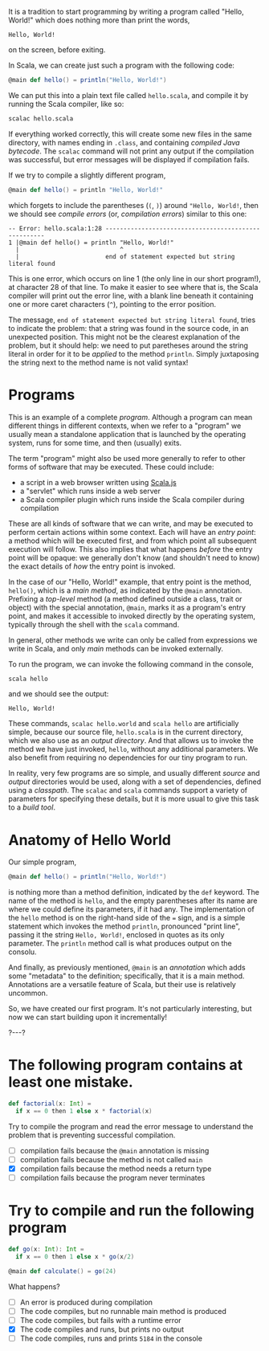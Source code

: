 It is a tradition to start programming by writing a program called "Hello, World!" which does nothing more than
print the words,
```
Hello, World!
```
on the screen, before exiting.

In Scala, we can create just such a program with the following code:
```scala
@main def hello() = println("Hello, World!")
```

We can put this into a plain text file called `hello.scala`, and compile it by running the Scala compiler, like
so:
```sh
scalac hello.scala
```

If everything worked correctly, this will create some new files in the same directory, with names ending in
`.class`, and containing _compiled Java bytecode_. The `scalac` command will not print any output if the
compilation was successful, but error messages will be displayed if compilation fails.

If we try to compile a slightly different program,
```scala
@main def hello() = println "Hello, World!"
```
which forgets to include the parentheses (`(`, `)`) around `"Hello, World!`, then we should see 
_compile errors_ (or, _compilation errors_) similar to this one:
```
-- Error: hello.scala:1:28 -----------------------------------------------------
1 |@main def hello() = println "Hello, World!"
  |                            ^
  |                        end of statement expected but string literal found
```

This is one error, which occurs on line 1 (the only line in our short program!), at character 28 of that line.
To make it easier to see where that is, the Scala compiler will print out the error line, with a blank line
beneath it containing one or more caret characters (`^`), pointing to the error position.

The message, `end of statement expected but string literal found`, tries to indicate the problem: that a string
was found in the source code, in an unexpected position. This might not be the clearest explanation of the
problem, but it should help: we need to put paretheses around the string literal in order for it to be _applied_
to the method `println`. Simply juxtaposing the string next to the method name is not valid syntax!

# Programs

This is an example of a complete _program_. Although a program can mean different things in different contexts,
when we refer to a "program" we usually mean a standalone application that is launched by the operating system,
runs for some time, and then (usually) exits.

The term "program" might also be used more generally to refer to other forms of software that may be executed.
These could include:
- a script in a web browser written using [Scala.js](https://www.scala-js.org/)
- a "servlet" which runs inside a web server
- a Scala compiler plugin which runs inside the Scala compiler during compilation

These are all kinds of software that we can write, and may be executed to perform certain actions within some
context. Each will have an _entry point_: a method which will be executed first, and from which point all
subsequent execution will follow. This also implies that what happens _before_ the entry point will be opaque:
we generally don't know (and shouldn't need to know) the exact details of _how_ the entry point is invoked.

In the case of our "Hello, World!" example, that entry point is the method, `hello()`, which is a _main method_,
as indicated by the `@main` annotation. Prefixing a _top-level_ method (a method defined outside a class, trait 
or object) with the special annotation, `@main`, marks it as a program's entry point, and makes it accessible to
invoked directly by the operating system, typically through the shell with the `scala` command.

In general, other methods we write can only be called from expressions we write in Scala, and only _main_
methods can be invoked externally.

To run the program, we can invoke the following command in the console,
```sh
scala hello
```
and we should see the output:
```
Hello, World!
```

These commands, `scalac hello.world` and `scala hello` are artificially simple, because our source file,
`hello.scala` is in the current directory, which we also use as an _output directory_. And that allows us to
invoke the method we have just invoked, `hello`, without any additional parameters. We also benefit from 
requiring no dependencies for our tiny program to run.

In reality, very few programs are so simple, and usually different _source_ and _output_ directories would be
used, along with a set of dependencies, defined using a _classpath_. The `scalac` and `scala` commands support
a variety of parameters for specifying these details, but it is more usual to give this task to a _build tool_.

# Anatomy of Hello World

Our simple program,
```scala
@main def hello() = println("Hello, World!")
```
is nothing more than a method definition, indicated by the `def` keyword. The name of the method is `hello`, and
the empty parentheses after its name are where we could define its parameters, if it had any. The implementation
of the `hello` method is on the right-hand side of the `=` sign, and is a simple statement which invokes the
method `println`, pronounced "print line", passing it the string `Hello, World!`, enclosed in quotes as its only
parameter. The `println` method call is what produces output on the consolu.

And finally, as previously mentioned, `@main` is an _annotation_ which adds some "metadata" to the definition;
specifically, that it is a main method. Annotations are a versatile feature of Scala, but their use is
relatively uncommon.

So, we have created our first program. It's not particularly interesting, but now we can start building upon it
incrementally!

?---?

# The following program contains at least one mistake.

```scala
def factorial(x: Int) =
  if x == 0 then 1 else x * factorial(x)
```

Try to compile the program and read the error message to understand the problem that is preventing successful
compilation.

- [ ] compilation fails because the `@main` annotation is missing
- [ ] compilation fails because the method is not called `main`
- [X] compilation fails because the method needs a return type
- [ ] compilation fails because the program never terminates

# Try to compile and run the following program

```scala
def go(x: Int): Int =
  if x == 0 then 1 else x * go(x/2)

@main def calculate() = go(24)
```

What happens?

 - [ ] An error is produced during compilation
 - [ ] The code compiles, but no runnable main method is produced
 - [ ] The code compiles, but fails with a runtime error
 - [X] The code compiles and runs, but prints no output
 - [ ] The code compiles, runs and prints `5184` in the console

# 